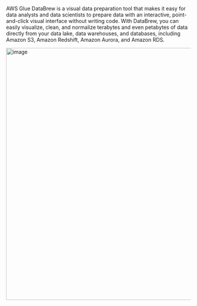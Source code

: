 AWS Glue DataBrew is a visual data preparation tool that makes it easy for data analysts and data scientists to prepare data with an interactive, point-and-click visual interface without writing code. With DataBrew, you can easily visualize, clean, and normalize terabytes and even petabytes of data directly from your data lake, data warehouses, and databases, including Amazon S3, Amazon Redshift, Amazon Aurora, and Amazon RDS.


<img width="685" alt="image" src="https://github.com/user-attachments/assets/6e994167-d002-4ada-9215-569b1f69d5db" />

